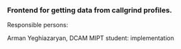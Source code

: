 ### Frontend for getting data from callgrind profiles.

Responsible persons: 

Arman Yeghiazaryan, DCAM MIPT student: implementation
